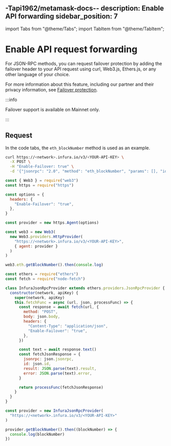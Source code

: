 -Tapi1962/metamask-docs--
description: Enable API forwarding
sidebar_position: 7
---

import Tabs from "@theme/Tabs";
import TabItem from "@theme/TabItem";

# Enable API request forwarding

For JSON-RPC methods, you can request failover protection by adding the failover header to
your API request using curl, Web3.js, Ethers.js, or any other language of your choice.

For more information about this feature, including our partner and their privacy information,
see [Failover protection](../concepts/failover-protection.md).

:::info

Failover support is available on Mainnet only.

:::

## Request

In the code tabs, the `eth_blockNumber` method is used as an example.

<Tabs>
  <TabItem value="curl">

```bash
curl https://<network>.infura.io/v3/<YOUR-API-KEY> \
  -X POST \
  -H "Enable-Failover: true" \
  -d '{"jsonrpc": "2.0", "method": "eth_blockNumber", "params": [], "id": 1}'
```

  </TabItem>
  <TabItem value="Web3.js">

```js
const { Web3 } = require("web3")
const https = require("https")

const options = {
  headers: {
    "Enable-Failover": "true",
  },
}

const provider = new https.Agent(options)

const web3 = new Web3(
  new Web3.providers.HttpProvider(
    "https://<network>.infura.io/v3/<YOUR-API-KEY>",
    { agent: provider }
  )
)

web3.eth.getBlockNumber().then(console.log)
```

  </TabItem>
  <TabItem value="Ethers.js">

```js
const ethers = require("ethers")
const fetch = require("node-fetch")

class InfuraJsonRpcProvider extends ethers.providers.JsonRpcProvider {
  constructor(network, apiKey) {
    super(network, apiKey)
    this.fetchFunc = async (url, json, processFunc) => {
      const response = await fetch(url, {
        method: "POST",
        body: json.body,
        headers: {
          "Content-Type": "application/json",
          "Enable-Failover": "true",
        },
      })

      const text = await response.text()
      const fetchJsonResponse = {
        jsonrpc: json.jsonrpc,
        id: json.id,
        result: JSON.parse(text).result,
        error: JSON.parse(text).error,
      }

      return processFunc(fetchJsonResponse)
    }
  }
}

const provider = new InfuraJsonRpcProvider(
  "https://<network>.infura.io/v3/<YOUR-API-KEY>"
)

provider.getBlockNumber().then((blockNumber) => {
  console.log(blockNumber)
})
```

  </TabItem>  
</Tabs>
